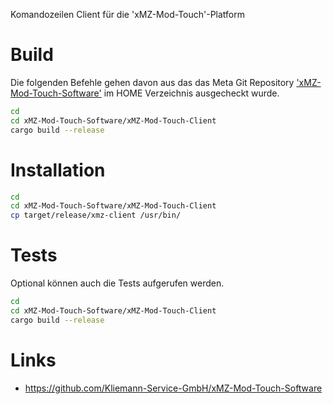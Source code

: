 Komandozeilen Client für die 'xMZ-Mod-Touch'-Platform

# Build
Die folgenden Befehle gehen davon aus das das Meta Git Repository
['xMZ-Mod-Touch-Software'][1] im HOME Verzeichnis ausgecheckt wurde.

```bash
cd
cd xMZ-Mod-Touch-Software/xMZ-Mod-Touch-Client
cargo build --release
```

# Installation

```bash
cd
cd xMZ-Mod-Touch-Software/xMZ-Mod-Touch-Client
cp target/release/xmz-client /usr/bin/
```

# Tests

Optional können auch die Tests aufgerufen werden.

```bash
cd
cd xMZ-Mod-Touch-Software/xMZ-Mod-Touch-Client
cargo build --release
```

# Links

* https://github.com/Kliemann-Service-GmbH/xMZ-Mod-Touch-Software


[1]: https://github.com/Kliemann-Service-GmbH/xMZ-Mod-Touch-Software
